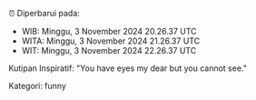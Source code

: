 ⏰ Diperbarui pada:
- WIB: Minggu, 3 November 2024 20.26.37 UTC
- WITA: Minggu, 3 November 2024 21.26.37 UTC
- WIT: Minggu, 3 November 2024 22.26.37 UTC

Kutipan Inspiratif:
"You have eyes my dear but you cannot see."


Kategori: funny


